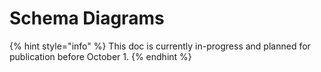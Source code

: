 # Schema Diagrams

{% hint style="info" %}
This doc is currently in-progress and planned for publication before October 1.
{% endhint %}


